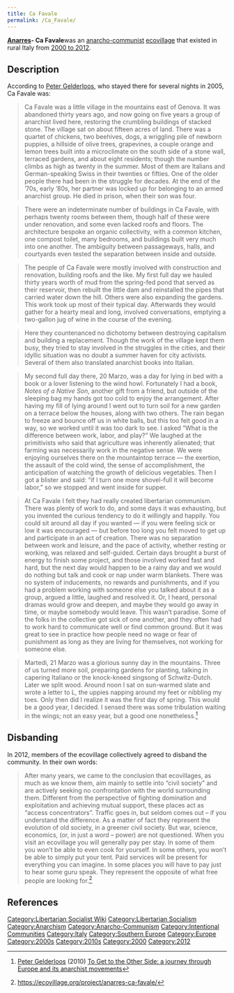 ```yaml
---
title: Ca Favale
permalink: /Ca_Favale/
---
```


[**Anarres**](The_Dispossessed:_An_Ambiguous_Utopia.md "wikilink")**- Ca
Favale**was an [anarcho-communist](Anarcho-Communism.md "wikilink")
[ecovillage](Intentional_Community.md "wikilink") that existed in rural
Italy from [2000 to
2012](Timeline_of_Libertarian_Socialism_in_Southern_Europe.md "wikilink").

## Description

According to [Peter Gelderloos](Peter_Gelderloos.md "wikilink"), who stayed
there for several nights in 2005, Ca Favale was:

> Ca Favale was a little village in the mountains east of Genova. It was
> abandoned thirty years ago, and now going on five years a group of
> anarchist lived here, restoring the crumbling buildings of stacked
> stone. The village sat on about fifteen acres of land. There was a
> quartet of chickens, two beehives, dogs, a wriggling pile of newborn
> puppies, a hillside of olive trees, grapevines, a couple orange and
> lemon trees built into a microclimate on the south side of a stone
> wall, terraced gardens, and about eight residents; though the number
> climbs as high as twenty in the summer. Most of them are Italians and
> German-speaking Swiss in their twenties or fifties. One of the older
> people there had been in the struggle for decades. At the end of the
> ’70s, early ’80s, her partner was locked up for belonging to an armed
> anarchist group. He died in prison, when their son was four.

> There were an indeterminate number of buildings in Ca Favale, with
> perhaps twenty rooms between them, though half of these were under
> renovation, and some even lacked roofs and floors. The architecture
> bespoke an organic collectivity, with a common kitchen, one compost
> toilet, many bedrooms, and buildings built very much into one another.
> The ambiguity between passageways, halls, and courtyards even tested
> the separation between inside and outside.

> The people of Ca Favale were mostly involved with construction and
> renovation, building roofs and the like. My first full day we hauled
> thirty years worth of mud from the spring-fed pond that served as
> their reservoir, then rebuilt the little dam and reinstalled the pipes
> that carried water down the hill. Others were also expanding the
> gardens. This work took up most of their typical day. Afterwards they
> would gather for a hearty meal and long, involved conversations,
> emptying a two-gallon jug of wine in the course of the evening.

> Here they countenanced no dichotomy between destroying capitalism and
> building a replacement. Though the work of the village kept them busy,
> they tried to stay involved in the struggles in the cities, and their
> idyllic situation was no doubt a summer haven for city activists.
> Several of them also translated anarchist books into Italian.

> My second full day there, 20 Marzo, was a day for lying in bed with a
> book or a lover listening to the wind howl. Fortunately I had a book,
> <em>Notes of a Native Son</em>, another gift from a friend, but
> outside of the sleeping bag my hands got too cold to enjoy the
> arrangement. After having my fill of lying around I went out to turn
> soil for a new garden on a terrace below the houses, along with two
> others. The rain began to freeze and bounce off us in white balls, but
> this too felt good in a way, so we worked until it was too dark to
> see. I asked “What is the difference between work, labor, and play?”
> We laughed at the primitivists who said that agriculture was
> inherently alienated; that farming was necessarily work in the
> negative sense. We were enjoying ourselves there on the mountaintop
> terrace — the exertion, the assault of the cold wind, the sense of
> accomplishment, the anticipation of watching the growth of delicious
> vegetables. Then I got a blister and said: “if I turn one more
> shovel-full it will become labor,” so we stopped and went inside for
> supper.

> At Ca Favale I felt they had really created libertarian communism.
> There was plenty of work to do, and some days it was exhausting, but
> you invented the curious tendency to do it willingly and happily. You
> could sit around all day if you wanted — if you were feeling sick or
> low it was encouraged — but before too long you felt moved to get up
> and participate in an act of creation. There was no separation between
> work and leisure, and the pace of activity, whether resting or
> working, was relaxed and self-guided. Certain days brought a burst of
> energy to finish some project, and those involved worked fast and
> hard, but the next day would happen to be a rainy day and we would do
> nothing but talk and cook or nap under warm blankets. There was no
> system of inducements, no rewards and punishments, and if you had a
> problem working with someone else you talked about it as a group,
> argued a little, laughed and resolved it. Or, I heard, personal dramas
> would grow and deepen, and maybe they would go away in time, or maybe
> somebody would leave. This wasn’t paradise. Some of the folks in the
> collective got sick of one another, and they often had to work hard to
> communicate well or find common ground. But it was great to see in
> practice how people need no wage or fear of punishment as long as they
> are living for themselves, not working for someone else.

> Martedi, 21 Marzo was a glorious sunny day in the mountains. Three of
> us turned more soil, preparing gardens for planting, talking in
> capering Italiano or the knock-kneed singsong of Schwitz-Dutch. Later
> we split wood. Around noon I sat on sun-warmed slate and wrote a
> letter to L, the uppies napping around my feet or nibbling my toes.
> Only then did I realize it was the first day of spring. This would be
> a good year, I decided. I sensed there was some tribulation waiting in
> the wings; not an easy year, but a good one nonetheless.[^1]

## Disbanding

In 2012, members of the ecovillage collectively agreed to disband the
community. In their own words:

> After many years, we came to the conclusion that ecovillages, as much
> as we know them, aim mainly to settle into “civil society” and are
> actively seeking no confrontation with the world surrounding them.
> Different from the perspective of fighting domination and exploitation
> and achieving mutual support, these places act as “access
> concentrators”. Traffic goes in, but seldom comes out – if you
> understand the difference. As a matter of fact they represent the
> evolution of old society, in a greener civil society. But war,
> science, economics, (or, in just a word – power) are not questioned.
> When you visit an ecovillage you will generally pay per stay. In some
> of them you won’t be able to even cook for yourself. In some others,
> you won’t be able to simply put your tent. Paid services will be
> present for everything you can imagine. In some places you will have
> to pay just to hear some guru speak. They represent the opposite of
> what free people are looking for.[^2]

## References

<references />

[Category:Libertarian Socialist
Wiki](Category:Libertarian_Socialist_Wiki.md "wikilink")
[Category:Libertarian
Socialism](Category:Libertarian_Socialism.md "wikilink")
[Category:Anarchism](Category:Anarchism.md "wikilink")
[Category:Anarcho-Communism](Category:Anarcho-Communism.md "wikilink")
[Category:Intentional
Communities](Category:Intentional_Communities.md "wikilink")
[Category:Italy](Category:Italy.md "wikilink") [Category:Southern
Europe](Category:Southern_Europe.md "wikilink")
[Category:Europe](Category:Europe.md "wikilink")
[Category:2000s](Category:2000s.md "wikilink")
[Category:2010s](Category:2010s.md "wikilink")
[Category:2000](Category:2000.md "wikilink")
[Category:2012](Category:2012.md "wikilink")

[^1]: [Peter Gelderloos](Peter_Gelderloos.md "wikilink") (2010) [To Get to
    the Other Side: a journey through Europe and its anarchist
    movements](To_Get_to_the_Other_Side.md "wikilink")

[^2]: <https://ecovillage.org/project/anarres-ca-favale/>